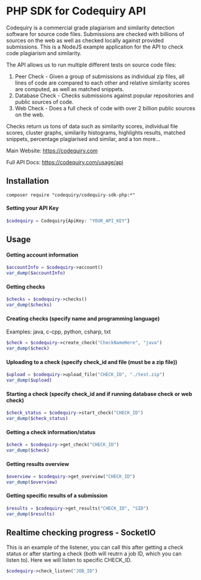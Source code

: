 # PHP SDK for Codequiry API 

Codequiry is a commercial grade plagiarism and similarity detection software for source code files. Submissions are checked with billions of sources on the web as well as checked locally against provided submissions. This is a NodeJS example application for the API to check code plagiarism and similarity.

The API allows us to run multiple different tests on source code files: 
1. Peer Check - Given a group of submissions as individual zip files, all lines of code are compared to each other and relative similarity scores are computed, as well as matched snippets. 
2. Database Check - Checks submissions against popular repositories and public sources of code.
3. Web Check - Does a full check of code with over 2 billion public sources on the web. 

Checks return us tons of data such as similarity scores, individual file scores, cluster graphs, similarity histograms, highlights results, matched snippets, percentage plagiarised and similar, and a ton more... 

Main Website: 
https://codequiry.com

Full API Docs:
https://codequiry.com/usage/api

## Installation
```
composer require "codequiry/codequiry-sdk-php:*"
```

#### Setting your API Key
```php
$codequiry = Codequiry{ApiKey: "YOUR_API_KEY"}
```
## Usage
#### Getting account information
```php
$accountInfo = $codequiry->account()
var_dump($accountInfo)
```
#### Getting checks
```php
$checks = $codequiry->checks()
var_dump($checks)
```
#### Creating checks (specify name and programming language)
Examples: java, c-cpp, python, csharp, txt
```php
$check = $codequiry->create_check("CheckNameHere", "java")
var_dump($check)
```
#### Uploading to a check (specify check_id and file (must be a zip file)) 
```php
$upload = $codequiry->upload_file("CHECK_ID", "./test.zip")
var_dump($upload)
```
#### Starting a check (specify check_id and if running database check or web check) 
```php
$check_status = $codequiry->start_check("CHECK_ID")
var_dump($check_status)
```
#### Getting a check information/status
```php
$check = $codequiry->get_check("CHECK_ID")
var_dump($check)
```
#### Getting results overview
```php
$overview = $codequiry->get_overview("CHECK_ID")
var_dump($overview)
```
#### Getting specific results of a submission
```php
$results = $codequiry->get_results("CHECK_ID", "SID")
var_dump($results)
```
## Realtime checking progress - SocketIO
This is an example of the listener, you can call this after getting a check status or after starting a check (both will reutrn a job ID, which you can listen to). Here we will listen to specific CHECK_ID.
```php
$codequiry->check_listen("JOB_ID")
```
